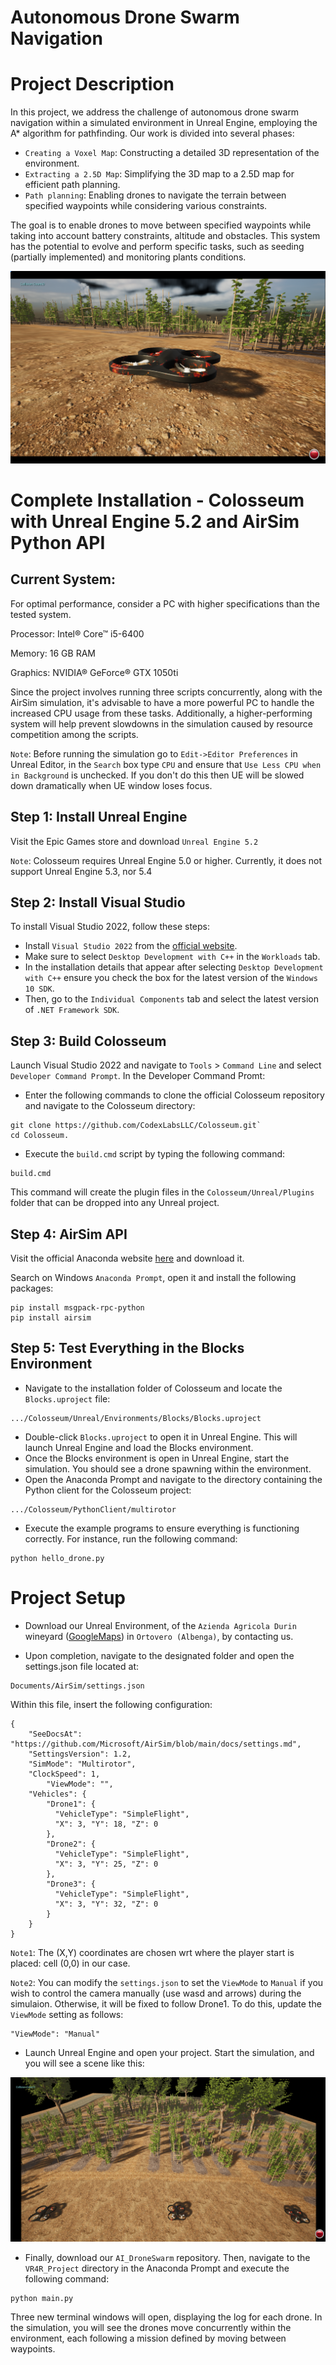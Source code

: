 # Autonomous Drone Swarm Navigation

Project Description
==========================

In this project, we address the challenge of autonomous drone swarm navigation within a simulated environment in Unreal Engine, employing the A* algorithm for pathfinding. Our work is divided into several phases: 
* `Creating a Voxel Map`: Constructing a detailed 3D representation of the environment.
* `Extracting a 2.5D Map`: Simplifying the 3D map to a 2.5D map for efficient path planning.
* `Path planning`: Enabling drones to navigate the terrain between specified waypoints while considering various constraints.

The goal is to enable drones to move between specified waypoints while taking into account battery constraints, altitude and obstacles. This system has the potential to evolve and perform specific tasks, such as seeding (partially implemented) and monitoring plants conditions.

![](media/drone.PNG)

Complete Installation - Colosseum with Unreal Engine 5.2 and AirSim Python API
=============================

Current System:
--------------
For optimal performance, consider a PC with higher specifications than the tested system.

Processor: Intel® Core™ i5-6400

Memory: 16 GB RAM

Graphics: NVIDIA® GeForce® GTX 1050ti

Since the project involves running three scripts concurrently, along with the AirSim simulation, it's advisable to have a more powerful PC to handle the increased CPU usage from these tasks. Additionally, a higher-performing system will help prevent slowdowns in the simulation caused by resource competition among the scripts.

`Note`: Before running the simulation go to `Edit->Editor Preferences` in Unreal Editor, in the `Search` box type `CPU` and ensure that `Use Less CPU when in Background` is unchecked. If you don't do this then UE will be slowed down dramatically when UE window loses focus.

Step 1: Install Unreal Engine 
----------------
Visit the Epic Games store and download `Unreal Engine 5.2`

`Note`: Colosseum requires Unreal Engine 5.0 or higher. Currently, it does not support Unreal Engine 5.3, nor 5.4

Step 2: Install Visual Studio
------------------
To install Visual Studio 2022, follow these steps:

* Install `Visual Studio 2022` from the [official website](https://visualstudio.microsoft.com/it/vs/community/).
* Make sure to select `Desktop Development with C++` in the `Workloads` tab.
* In the installation details that appear after selecting `Desktop Development with C++` ensure you check the box for the latest version of the `Windows 10 SDK`.
* Then, go to the `Individual Components` tab and select the latest version of `.NET Framework SDK`.

Step 3: Build Colosseum
----------------
Launch Visual Studio 2022 and navigate to `Tools` > `Command Line` and select `Developer Command Prompt`. In the Developer Command Promt:

* Enter the following commands to clone the official Colosseum repository and navigate to the Colosseum directory: 
```
git clone https://github.com/CodexLabsLLC/Colosseum.git`
cd Colosseum.
```
* Execute the `build.cmd` script by typing the following command:
```
build.cmd
```
This command will create the plugin files in the `Colosseum/Unreal/Plugins` folder that can be dropped into any Unreal project.

Step 4: AirSim API
----------------------

Visit the official Anaconda website [here](https://www.anaconda.com/) and download it.

Search on Windows `Anaconda Prompt`, open it and install the following packages:
```
pip install msgpack-rpc-python
pip install airsim
```

Step 5: Test Everything in the Blocks Environment 
---------------

* Navigate to the installation folder of Colosseum and locate the `Blocks.uproject` file:
```
.../Colosseum/Unreal/Environments/Blocks/Blocks.uproject 
```
* Double-click `Blocks.uproject` to open it in Unreal Engine. This will launch Unreal Engine and load the Blocks environment.
* Once the Blocks environment is open in Unreal Engine, start the simulation. You should see a drone spawning within the environment.
* Open the Anaconda Prompt and navigate to the directory containing the Python client for the Colosseum project:
```
.../Colosseum/PythonClient/multirotor
```
  * Execute the example programs to ensure everything is functioning correctly. For instance, run the following command:
```
python hello_drone.py
```

Project Setup
=============================

* Download our Unreal Environment, of the `Azienda Agricola Durin` wineyard ([GoogleMaps](https://www.google.com/maps/@44.055636,8.1158116,3a,75y,172.07h,69.68t/data=!3m7!1e1!3m5!1sD8AFsJmaAaPj43LZ06iMDw!2e0!6shttps:%2F%2Fstreetviewpixels-pa.googleapis.com%2Fv1%2Fthumbnail%3Fpanoid%3DD8AFsJmaAaPj43LZ06iMDw%26cb_client%3Dmaps_sv.tactile.gps%26w%3D203%26h%3D100%26yaw%3D89.79726%26pitch%3D0%26thumbfov%3D100!7i13312!8i6656?coh=205409&entry=ttu)) in `Ortovero (Albenga)`, by contacting us.

* Upon completion, navigate to the designated folder and open the settings.json file located at:
```
Documents/AirSim/settings.json
```

Within this file, insert the following configuration:
```
{
	"SeeDocsAt": "https://github.com/Microsoft/AirSim/blob/main/docs/settings.md",
	"SettingsVersion": 1.2,
	"SimMode": "Multirotor",
	"ClockSpeed": 1,
        "ViewMode": "",	
	"Vehicles": {
		"Drone1": {
		  "VehicleType": "SimpleFlight",
		  "X": 3, "Y": 18, "Z": 0
		},
		"Drone2": {
		  "VehicleType": "SimpleFlight",
		  "X": 3, "Y": 25, "Z": 0
		},
		"Drone3": {
		  "VehicleType": "SimpleFlight",
		  "X": 3, "Y": 32, "Z": 0
		}
    }
}
```
`Note1`: The (X,Y) coordinates are chosen wrt where the player start is placed: cell (0,0) in our case.

`Note2`: You can modify the `settings.json` to set the `ViewMode` to `Manual` if you wish to control the camera manually (use wasd and arrows) during the simulaion. Otherwise, it will be fixed to follow Drone1. To do this, update the `ViewMode` setting as follows:
```
"ViewMode": "Manual"	
```

* Launch Unreal Engine and open your project. Start the simulation, and you will see a scene like this:
  
![](media/vineyard.PNG)
* Finally, download our `AI_DroneSwarm` repository. Then, navigate to the `VR4R_Project` directory in the Anaconda Prompt and execute the following command:
```
python main.py
```

Three new terminal windows will open, displaying the log for each drone. In the simulation, you will see the drones move concurrently within the environment, each following a mission defined by moving between waypoints.















